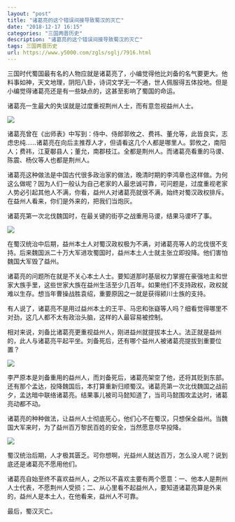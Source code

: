 ```yaml
---
layout: "post"
title: "诸葛亮的这个错误间接导致蜀汉的灭亡"
date: "2018-12-17 16:15"
categories: "三国两晋历史"
description: "诸葛亮的这个错误间接导致蜀汉的灭亡"
tags: 三国两晋历史
url: https://www.y5000.com/zgls/sglj/7916.html
---
```






三国时代蜀国最有名的人物应就是诸葛亮了，小编觉得他比刘备的名气要更大。他料事如神，天文地理，阴阳八卦，诗词文学无一不通，世人佩服得五体投地。但是小编觉得诸葛亮还是有一些缺点的，这甚至影响了蜀国的命运。

诸葛亮一生最大的失误就是过度重视荆州人士，而有意忽视益州人士。

![](https://img.y5000.com/uploads/allimg/161221/104S45607-0.jpg)

诸葛亮曾在《出师表》中写到：侍中、侍郎郭攸之、费祎、董允等，此皆良实，志虑忠纯......诸葛亮在向后主推荐人才，但请看这几个人都是哪里人。郭攸之，南阳人；费祎，江夏鄳县人；董允，南郡枝江。全都是荆州人。而诸葛亮看重的马谡、陈震、杨仪等人也都是荆州人。

诸葛亮这种做法是中国古代很多政治家的做法，晚清时期的李鸿章也这样做。为何这么做呢？因为人们一般认为自己老家的人最忠诚可靠，可问题是，过度重视老家人势必引起其他人不满，你看，益州人对诸葛亮就很不满，始终对蜀汉政权排斥。在益州人看来，你们是外来的，把我们当炮灰。

诸葛亮第一次北伐魏国时，在最关键的街亭之战重用马谡，结果马谡坏了事。

![](https://img.y5000.com/uploads/allimg/161221/104S4KF-1.jpg)

在蜀汉统治中后期，益州本土人对蜀汉政权极为不满，对诸葛亮等人的北伐很不支持。后来魏国派二十万大军进攻蜀国时，益州本土人士就主张立即投降。他们害怕魏国大军毁了益州。

诸葛亮的问题所在就是不关心本土人士。要知道那时基层权力掌握在豪强地主和世家大族手里，这些世家大族在益州生活至少几百年。如果他们不支持政权，政权就难以生存。想当年曹操战胜袁绍，重要原因之一就是获得颍川士族的支持。

有人说了，诸葛亮不是用过益州本土的王平、马忠和张嶷等人吗？细看觉得哪里不对劲，这几人都不太有政治头脑，这样的人最容易被控制。

相对来说，刘备比诸葛亮更重视益州人，刚进益州就提拔本土人。法正就是益州的，此人与诸葛亮平起平坐。刘备死后，还有哪个益州人被诸葛亮提拔到重要位置？

![](https://img.y5000.com/uploads/allimg/161221/104S43260-2.jpg)

李严原本是刘备重用的益州人，而刘备死后，诸葛亮架空了他，还将其贬到东部。还有那个孟达，投降魏国后，本打算重新归顺蜀汉。诸葛亮第一次北伐魏国之战前夕，孟达暗中联络诸葛亮。结果事儿被司马懿知道了，当司马懿围攻孟达时，诸葛亮动都不动。

诸葛亮的种种做法，让益州人士彻底死心，他们心不在蜀汉，只想保全益州。当魏国大军来时，为了益州百万黎民百姓的安全，当然愿意尽早投降。

![](https://img.y5000.com/uploads/allimg/161221/104S45a9-3.jpg)

蜀汉统治后期，人才极其匮乏。可你想啊，光益州人就达百万，怎么没人呢？说到底还是诸葛亮不愿用他们。

诸葛亮自始至终不喜欢益州人，之所以不喜欢主要有两个愿意：一、他本人是荆州人士代表，不愿荆州人受损；二、从心里看不起益州人，要知道诸葛亮算是外来的，益州人是本土人，在他看来，益州人不可靠。

最后，蜀汉灭亡。
